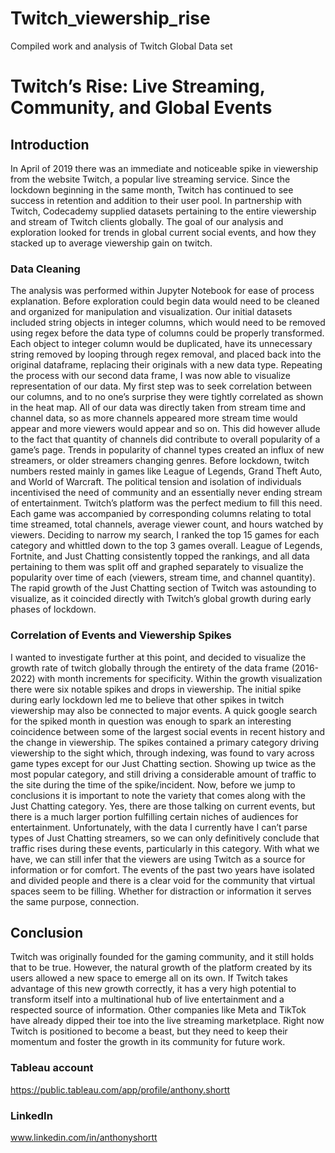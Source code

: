 # Twitch_viewership_rise
Compiled work and analysis of Twitch Global Data set


# Twitch’s Rise: Live Streaming, Community, and  Global Events

## Introduction ##
In April of 2019 there was an immediate and noticeable spike in viewership from the website Twitch, a popular live streaming service. Since the lockdown beginning in the same month, Twitch has continued to see success in retention and addition to their user pool. In partnership with Twitch, Codecademy supplied datasets pertaining to the entire viewership and stream of Twitch clients globally. The goal of our analysis and exploration looked for trends in global current social events, and how they stacked up to average viewership gain on twitch.

### Data Cleaning ###
The analysis was performed within Jupyter Notebook for ease of process explanation. Before exploration could begin data would need to be cleaned and organized for manipulation and visualization. Our initial datasets included string objects in integer columns, which would need to be removed using regex before the data type of columns could be properly transformed. Each object to integer column would be duplicated, have its unnecessary string removed by looping through regex removal, and placed back into the original dataframe, replacing their originals with a new data type.
Repeating the process with our second data frame, I was now able to visualize representation of our data. My first step was to seek correlation between our columns, and to no one’s surprise they were tightly correlated as shown in the heat map. All of our data was directly taken from stream time and channel data, so as more channels appeared more stream time would appear and more viewers would appear and so on. This did however allude to the fact that quantity of channels did contribute to overall popularity of a game’s page. Trends in popularity of channel types created an influx of new streamers, or older streamers changing genres. Before lockdown, twitch numbers rested mainly in games like League of Legends, Grand Theft Auto, and World of Warcraft. The political tension and isolation of individuals incentivised the need of community and an essentially never ending stream of entertainment. Twitch’s platform was the perfect medium to fill this need.
Each game was accompanied by corresponding columns relating to total time streamed, total channels, average viewer count, and hours watched by viewers. Deciding to narrow my search, I ranked the top 15 games for each category and whittled down to the top 3 games overall. League of Legends, Fortnite, and Just Chatting consistently topped the rankings, and all data pertaining to them was split off and graphed separately to visualize the popularity over time of each (viewers, stream time, and channel quantity). The rapid growth of the Just Chatting section of Twitch was astounding to visualize, as it coincided directly with Twitch’s global growth during early phases of lockdown.

### Correlation of Events and Viewership Spikes ###
I wanted to investigate further at this point, and decided to visualize the growth rate of twitch globally through the entirety of the data frame (2016-2022) with month increments for specificity. Within the growth visualization there were six notable spikes and drops in viewership. The initial spike during early lockdown led me to believe that other spikes in twitch viewership may also be connected to major events. A quick google search for the spiked month in question was enough to spark an interesting coincidence between some of the largest social events in recent history and the change in viewership.
The spikes contained a primary category driving viewership to the sight which, through indexing, was found to vary across game types except for our Just Chatting section.  Showing up twice as the most popular category, and still driving a considerable amount of traffic to the site during the time of the spike/incident. 
Now, before we jump to conclusions it is important to note the variety that comes along with the Just Chatting category. Yes, there are those talking on current events, but there is a much larger portion fulfilling certain niches of audiences for entertainment. Unfortunately, with the data I currently have I can’t parse types of Just Chatting streamers, so we can only definitively conclude that traffic rises during these events, particularly in this category. 
With what we have, we can still infer that the viewers are using Twitch as a source for information or for comfort. The events of the past two years have isolated and divided people and there is a clear void for the community that virtual spaces seem to be filling. Whether for distraction or information it serves the same purpose, connection.

## Conclusion ##
Twitch was originally founded for the gaming community, and it still holds that to be true. However,  the natural growth of the platform created by its users allowed a new space to emerge all on its own. If Twitch takes advantage of this new growth correctly, it has a very high potential to transform itself into a multinational hub of live entertainment and a respected source of information. Other companies like Meta and TikTok have already dipped their toe into the live streaming marketplace. Right now Twitch is positioned to become a beast, but they need to keep their momentum and foster the growth in its community for future work.


### Tableau account

https://public.tableau.com/app/profile/anthony.shortt

### LinkedIn

www.linkedin.com/in/anthonyshortt
